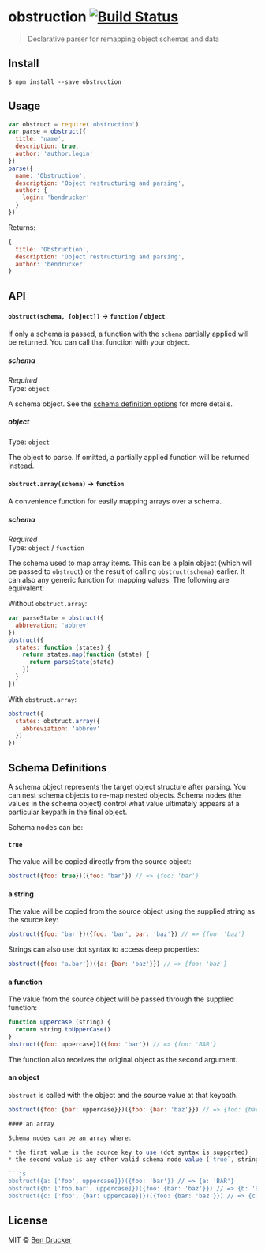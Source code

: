 # obstruction [![Build Status](https://travis-ci.org/bendrucker/obstruction.svg?branch=master)](https://travis-ci.org/bendrucker/obstruction)

> Declarative parser for remapping object schemas and data

## Install

```
$ npm install --save obstruction
```


## Usage

```js
var obstruct = require('obstruction')
var parse = obstruct({
  title: 'name',
  description: true,
  author: 'author.login'
})
parse({
  name: 'Obstruction',
  description: 'Object restructuring and parsing',
  author: {
    login: 'bendrucker'
  }
})
```

Returns:

```js
{
  title: 'Obstruction',
  description: 'Object restructuring and parsing',
  author: 'bendrucker'
}
```

## API

#### `obstruct(schema, [object])` -> `function` / `object`

If only a schema is passed, a function with the `schema` partially applied will be returned. You can call that function with your `object`.

##### schema

*Required*  
Type: `object`

A schema object. See the [schema definition options](#schema-definition) for more details.

##### object

Type: `object`  

The object to parse. If omitted, a partially applied function will be returned instead.

#### `obstruct.array(schema)` -> `function`

A convenience function for easily mapping arrays over a schema.

##### schema

*Required*  
Type: `object` / `function`

The schema used to map array items. This can be a plain object (which will be passed to `obstruct`) or the result of calling `obstruct(schema)` earlier. It can also any generic function for mapping values. The following are equivalent:

Without `obstruct.array`:

```js
var parseState = obstruct({
  abbrevation: 'abbrev'
})
obstruct({
  states: function (states) {
    return states.map(function (state) {
      return parseState(state)
    })
  }
})
```

With `obstruct.array`:

```js
obstruct({
  states: obstruct.array({
    abbreviation: 'abbrev'
  })
})
```

## Schema Definitions

A schema object represents the target object structure after parsing. You can nest schema objects to re-map nested objects. Schema nodes (the values in the schema object) control what value ultimately appears at a particular keypath in the final object.

Schema nodes can be:

#### `true`

The value will be copied directly from the source object:

```js
obstruct({foo: true})({foo: 'bar'}) // => {foo: 'bar'}
```

#### a string

The value will be copied from the source object using the supplied string as the source key:

```js
obstruct({foo: 'bar'})({foo: 'bar', bar: 'baz'}) // => {foo: 'baz'}
```

Strings can also use dot syntax to access deep properties:

```js
obstruct({foo: 'a.bar'})({a: {bar: 'baz'}}) // => {foo: 'baz'}
```

#### a function

The value from the source object will be passed through the supplied function:

```js
function uppercase (string) {
  return string.toUpperCase()
}
obstruct({foo: uppercase})({foo: 'bar'}) // => {foo: 'BAR'}
```

The function also receives the original object as the second argument.

#### an object

`obstruct` is called with the object and the source value at that keypath.

```js
obstruct({foo: {bar: uppercase}})({foo: {bar: 'baz'}}) // => {foo: {bar: 'BAZ'}}

#### an array

Schema nodes can be an array where:

* the first value is the source key to use (dot syntax is supported)
* the second value is any other valid schema node value (`true`, string, function, object)

```js
obstruct({a: ['foo', uppercase]})({foo: 'bar'}) // => {a: 'BAR'}
obstruct({b: ['foo.bar', uppercase]})({foo: {bar: 'baz'}}) // => {b: 'BAZ'}
obstruct({c: ['foo', {bar: uppercase}]})({foo: {bar: 'baz'}}) // => {c: {bar: 'BAZ'}}
```

## License

MIT © [Ben Drucker](http://bendrucker.me)
